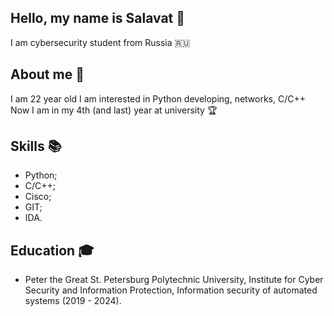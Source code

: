   ## Hеllo, my name is Salavat 👋

  I am cybersecurity student from Russia 🇷🇺
## About me 💬
I am 22 year old 
I am interested in Python developing, networks, C/C++ 
Now I am in my 4th (and last) year at university 🏆
## Skills 📚
- Python;
- C/C++;
- Cisco;
- GIT;
- IDA.
## Education 🎓
- Peter the Great St. Petersburg Polytechnic University, Institute for Cyber Security and Information Protection, Information security of automated systems (2019 - 2024).
